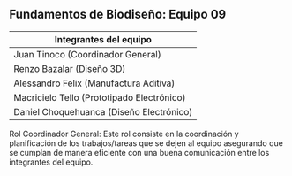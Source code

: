 ## Fundamentos de Biodiseño: Equipo 09
|    Integrantes del equipo            |   
| --------------------------------------------------------------------------------------------------------------------------------------------------------------------------------------|
|   Juan Tinoco (Coordinador General) |
|Renzo Bazalar (Diseño 3D)  |
|  Alessandro Felix (Manufactura Aditiva)|
| Macricielo Tello (Prototipado Electrónico)|
|    Daniel Choquehuanca (Diseño Electrónico) |
Rol Coordinador General: Este rol consiste en la coordinación y planificación de los trabajos/tareas que se dejen al equipo asegurando que se cumplan de manera eficiente con una buena comunicación entre los integrantes del equipo.

